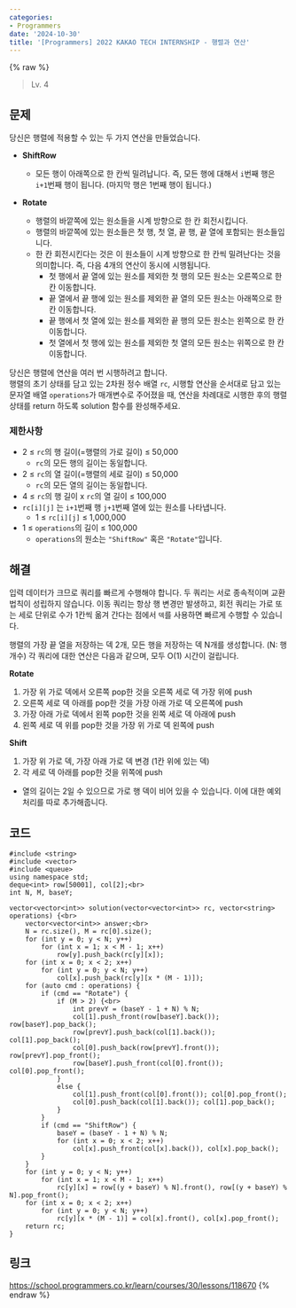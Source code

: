 ```yaml
---
categories:
- Programmers
date: '2024-10-30'
title: '[Programmers] 2022 KAKAO TECH INTERNSHIP - 행렬과 연산'
---
```


{% raw %}
> Lv. 4<br>

## 문제
당신은 행렬에 적용할 수 있는 두 가지 연산을 만들었습니다.

-   **ShiftRow**
    -   모든 행이 아래쪽으로 한 칸씩 밀려납니다. 즉, 모든 행에 대해서  `i`번째 행은  `i+1`번째 행이 됩니다. (마지막 행은 1번째 행이 됩니다.)

-   **Rotate**
    -   행렬의 바깥쪽에 있는 원소들을 시계 방향으로 한 칸 회전시킵니다.
    -   행렬의 바깥쪽에 있는 원소들은 첫 행, 첫 열, 끝 행, 끝 열에 포함되는 원소들입니다.
    -   한 칸 회전시킨다는 것은 이 원소들이 시계 방향으로 한 칸씩 밀려난다는 것을 의미합니다. 즉, 다음 4개의 연산이 동시에 시행됩니다.
        -   첫 행에서 끝 열에 있는 원소를 제외한 첫 행의 모든 원소는 오른쪽으로 한 칸 이동합니다.
        -   끝 열에서 끝 행에 있는 원소를 제외한 끝 열의 모든 원소는 아래쪽으로 한 칸 이동합니다.
        -   끝 행에서 첫 열에 있는 원소를 제외한 끝 행의 모든 원소는 왼쪽으로 한 칸 이동합니다.
        -   첫 열에서 첫 행에 있는 원소를 제외한 첫 열의 모든 원소는 위쪽으로 한 칸 이동합니다.

당신은 행렬에 연산을 여러 번 시행하려고 합니다.  
행렬의 초기 상태를 담고 있는 2차원 정수 배열  `rc`, 시행할 연산을 순서대로 담고 있는 문자열 배열  `operations`가 매개변수로 주어졌을 때, 연산을 차례대로 시행한 후의 행렬 상태를 return 하도록 solution 함수를 완성해주세요.

### 제한사항
-   2 ≤  `rc`의 행 길이(=행렬의 가로 길이) ≤ 50,000
    -   `rc`의 모든 행의 길이는 동일합니다.
-   2 ≤  `rc`의 열 길이(=행렬의 세로 길이) ≤ 50,000
    -   `rc`의 모든 열의 길이는 동일합니다.
-   4 ≤  `rc`의 행 길이 x  `rc`의 열 길이 ≤ 100,000
-   `rc[i][j]`  는  `i+1`번째 행  `j+1`번째 열에 있는 원소를 나타냅니다.
    -   1 ≤  `rc[i][j]`  ≤ 1,000,000
-   1 ≤  `operations`의 길이 ≤ 100,000
    -   `operations`의 원소는  `"ShiftRow"`  혹은  `"Rotate"`입니다.

## 해결
입력 데이터가 크므로 쿼리를 빠르게 수행해야 합니다. 두 쿼리는 서로 종속적이며 교환 법칙이 성립하지 않습니다. 이동 쿼리는 항상 행 변경만 발생하고, 회전 쿼리는 가로 또는 세로 단위로 수가 1칸씩 옮겨 간다는 점에서 `덱`를 사용하면 빠르게 수행할 수 있습니다.

행렬의 가장 끝 열을 저장하는 덱 2개, 모든 행을 저장하는 덱 N개를 생성합니다. (N: 행 개수) 각 쿼리에 대한 연산은 다음과 같으며, 모두 O(1) 시간이 걸립니다.

**Rotate**
1. 가장 위 가로 덱에서 오른쪽 pop한 것을 오른쪽 세로 덱 가장 위에 push
2. 오른쪽 세로 덱 아래를 pop한 것을 가장 아래 가로 덱 오른쪽에 push
3. 가장 아래 가로 덱에서 왼쪽 pop한 것을 왼쪽 세로 덱 아래에 push
4. 왼쪽 세로 덱 위를 pop한 것을 가장 위 가로 덱 왼쪽에 push

**Shift**
1. 가장 위 가로 덱, 가장 아래 가로 덱 변경 (1칸 위에 있는 덱)
2. 각 세로 덱 아래를 pop한 것을 위쪽에 push

- 열의 길이는 2일 수 있으므로 가로 행 덱이 비어 있을 수 있습니다. 이에 대한 예외 처리를 따로 추가해줍니다.

## 코드
```
#include <string>
#include <vector>
#include <queue>
using namespace std;
deque<int> row[50001], col[2];<br>
int N, M, baseY;

vector<vector<int>> solution(vector<vector<int>> rc, vector<string> operations) {<br>
    vector<vector<int>> answer;<br>
    N = rc.size(), M = rc[0].size();
    for (int y = 0; y < N; y++)
        for (int x = 1; x < M - 1; x++)
            row[y].push_back(rc[y][x]);
    for (int x = 0; x < 2; x++)
        for (int y = 0; y < N; y++)
            col[x].push_back(rc[y][x * (M - 1)]);
    for (auto cmd : operations) {
        if (cmd == "Rotate") {
            if (M > 2) {<br>
                int prevY = (baseY - 1 + N) % N;
                col[1].push_front(row[baseY].back()); row[baseY].pop_back();
                row[prevY].push_back(col[1].back()); col[1].pop_back();
                col[0].push_back(row[prevY].front()); row[prevY].pop_front();
                row[baseY].push_front(col[0].front()); col[0].pop_front();
            }
            else {
                col[1].push_front(col[0].front()); col[0].pop_front();
                col[0].push_back(col[1].back()); col[1].pop_back();
            }
        }
        if (cmd == "ShiftRow") {
            baseY = (baseY - 1 + N) % N;
            for (int x = 0; x < 2; x++)
                col[x].push_front(col[x].back()), col[x].pop_back();
        }
    }
    for (int y = 0; y < N; y++)
        for (int x = 1; x < M - 1; x++)
            rc[y][x] = row[(y + baseY) % N].front(), row[(y + baseY) % N].pop_front();
    for (int x = 0; x < 2; x++)
        for (int y = 0; y < N; y++)
            rc[y][x * (M - 1)] = col[x].front(), col[x].pop_front();
    return rc;
}
```

## 링크
https://school.programmers.co.kr/learn/courses/30/lessons/118670
{% endraw %}